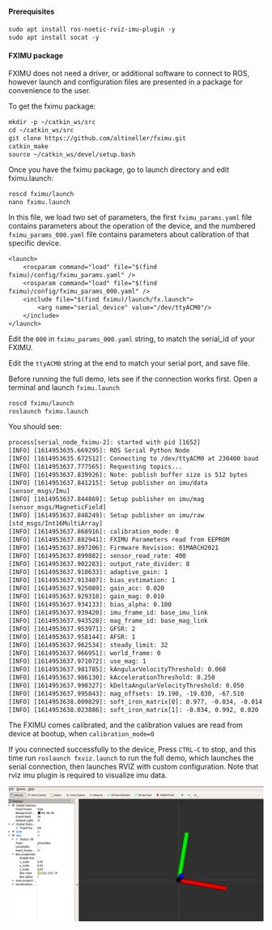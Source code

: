 #### Prerequisites

```		
sudo apt install ros-noetic-rviz-imu-plugin -y  
sudo apt install socat -y  
```

#### FXIMU package

FXIMU does not need a driver, or additional software to connect to ROS, however launch and configuration files are presented in a package for convenience to the user. 

To get the fximu package:

```
mkdir -p ~/catkin_ws/src
cd ~/catkin_ws/src
git clone https://github.com/altineller/fximu.git
catkin_make
source ~/catkin_ws/devel/setup.bash
```

Once you have the fximu package, go to launch directory and edit fximu.launch:

```
roscd fximu/launch
nano fximu.launch
```

In this file, we load two set of parameters, the first `fximu_params.yaml` file contains parameters about the operation of the device, and the numbered `fximu_params_000.yaml` file contains parameters about calibration of that specific device.

```
<launch>
    <rosparam command="load" file="$(find fximu)/config/fximu_params.yaml" />
    <rosparam command="load" file="$(find fximu)/config/fximu_params_000.yaml" />
    <include file="$(find fximu)/launch/fx.launch">
        <arg name="serial_device" value="/dev/ttyACM0"/>
    </include>
</launch>
```

Edit the `000` in `fximu_params_000.yaml` string, to match the serial_id of your FXIMU.

Edit the `ttyACM0` string at the end to match your serial port, and save file.

Before running the full demo, lets see if the connection works first. Open a terminal and launch `fximu.launch`

```
roscd fximu/launch
roslaunch fximu.launch
```  

You should see:

```console
process[serial_node_fximu-2]: started with pid [1652]
[INFO] [1614953635.669295]: ROS Serial Python Node
[INFO] [1614953635.672512]: Connecting to /dev/ttyACM0 at 230400 baud
[INFO] [1614953637.777565]: Requesting topics...
[INFO] [1614953637.839926]: Note: publish buffer size is 512 bytes
[INFO] [1614953637.841215]: Setup publisher on imu/data [sensor_msgs/Imu]
[INFO] [1614953637.844869]: Setup publisher on imu/mag [sensor_msgs/MagneticField]
[INFO] [1614953637.848249]: Setup publisher on imu/raw [std_msgs/Int16MultiArray]
[INFO] [1614953637.868916]: calibration_mode: 0
[INFO] [1614953637.882941]: FXIMU Parameters read from EEPROM
[INFO] [1614953637.897206]: Firmware Revision: 01MARCH2021
[INFO] [1614953637.899882]: sensor_read_rate: 400
[INFO] [1614953637.902283]: output_rate_divider: 8
[INFO] [1614953637.910633]: adaptive_gain: 1
[INFO] [1614953637.913407]: bias_estimation: 1
[INFO] [1614953637.925089]: gain_acc: 0.020
[INFO] [1614953637.929318]: gain_mag: 0.010
[INFO] [1614953637.934133]: bias_alpha: 0.100
[INFO] [1614953637.939420]: imu_frame_id: base_imu_link
[INFO] [1614953637.943528]: mag_frame_id: base_mag_link
[INFO] [1614953637.953971]: GFSR: 2
[INFO] [1614953637.958144]: AFSR: 1
[INFO] [1614953637.962534]: steady_limit: 32
[INFO] [1614953637.966951]: world_frame: 0
[INFO] [1614953637.971072]: use_mag: 1
[INFO] [1614953637.981785]: kAngularVelocityThreshold: 0.060
[INFO] [1614953637.986130]: kAccelerationThreshold: 0.250
[INFO] [1614953637.990327]: kDeltaAngularVelocityThreshold: 0.050
[INFO] [1614953637.995843]: mag_offsets: 19.190, -19.830, -67.510
[INFO] [1614953638.009829]: soft_iron_matrix[0]: 0.977, -0.034, -0.014
[INFO] [1614953638.023886]: soft_iron_matrix[1]: -0.034, 0.992, 0.020
```

The FXIMU comes calibrated, and the calibration values are read from device at bootup, when `calibration_mode=0`

If you connected successfully to the device, Press `CTRL-C` to stop, and this time run `roslaunch fxviz.launch` to run the full demo, which launches the serial connection, then launches RVIZ with custom configuration. Note that rviz imu plugin is required to visualize imu data.

![rviz](https://raw.githubusercontent.com/rosrider/fximu_doc/main/img/rviz.png)
